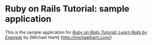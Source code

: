 # Ruby on Rails Tutorial: sample application

This is the sample application for
[*Ruby on Rails Tutorial: Learn Rails by Example*](http://railstutorial.org/)
by [MIchael Hartl] (http://michaelhartl.com/)